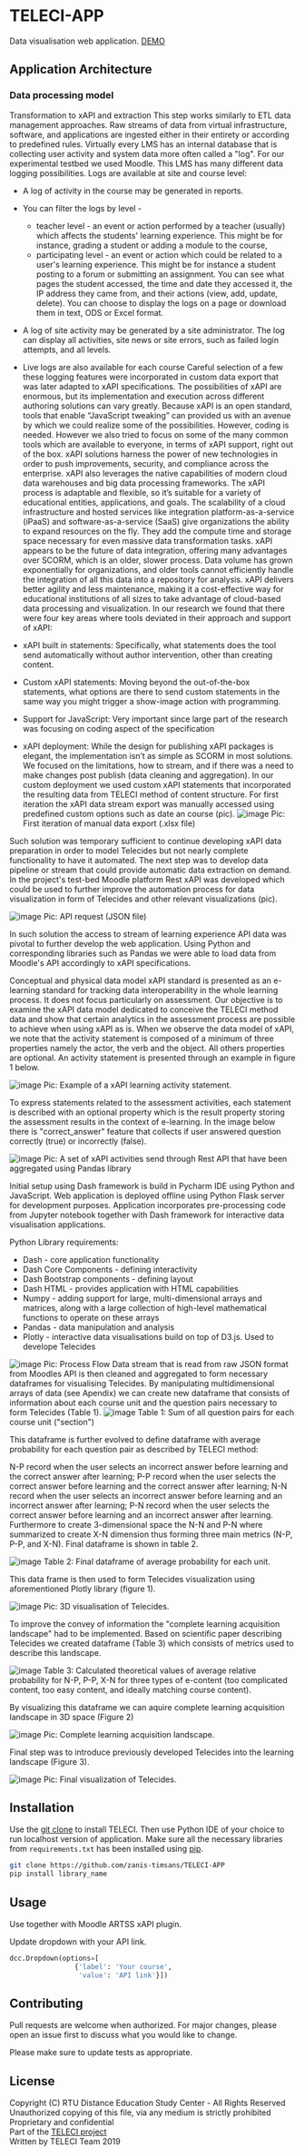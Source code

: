 # TELECI-APP
Data visualisation web application. [DEMO](http://teleci.herokuapp.com/)

## Application Architecture
### Data processing model
Transformation to xAPI and extraction
This step works similarly to ETL data management approaches. Raw streams of data from virtual infrastructure, software, and applications are ingested either in their entirety or according to predefined rules. Virtually every LMS has an internal database that is collecting user activity and system data more often called a "log". For our experimental testbed we used Moodle. This LMS has many different data logging possibilities. Logs are available at site and course level:

* A log of activity in the course may be generated in reports.
* You can filter the logs by level -
  * teacher level - an event or action performed by a teacher (usually) which affects the students' learning experience. This might be for instance, grading a student or adding a module to the course,
  * participating level - an event or action which could be related to a user's learning experience. This might be for instance a student posting to a forum or submitting an assignment. You can see what pages the student accessed, the time and date they accessed it, the IP address they came from, and their actions (view, add, update, delete). You can choose to display the logs on a page or download them in text, ODS or Excel format.
* A log of site activity may be generated by a site administrator. The log can display all activities, site news or site errors, such as failed login attempts, and all levels.
* Live logs are also available for each course
Careful selection of a few these logging features were incorporated in custom data export that was later adapted to xAPI specifications. The possibilities of xAPI are enormous, but its implementation and execution across different authoring solutions can vary greatly. Because xAPI is an open standard, tools that enable “JavaScript tweaking” can provided us with an avenue by which we could realize some of the possibilities. However, coding is needed. However we also tried to  focus on some of the many common tools which are available to everyone, in terms of xAPI support, right out of the box. xAPI solutions harness the power of new technologies in order to push improvements, security, and compliance across the enterprise. xAPI also leverages the native capabilities of modern cloud data warehouses and big data processing frameworks. The xAPI process is adaptable and flexible, so it’s suitable for a variety of educational entities, applications, and goals. The scalability of a cloud infrastructure and hosted services like integration platform-as-a-service (iPaaS) and software-as-a-service (SaaS) give organizations the ability to expand resources on the fly. They add the compute time and storage space necessary for even massive data transformation tasks. xAPI appears to be the future of data integration, offering many advantages over SCORM, which is an older, slower process. Data volume has grown exponentially for organizations, and older tools cannot efficiently handle the integration of all this data into a repository for analysis. xAPI delivers better agility and less maintenance, making it a cost-effective way for educational institutions of all sizes to take advantage of cloud-based data processing and visualization. In our research we found that there were four key areas where tools deviated in their approach and support of xAPI:

* xAPI built in statements: Specifically, what statements does the tool send automatically without author intervention, other than creating content.
* Custom xAPI statements: Moving beyond the out-of-the-box statements, what options are there to send custom statements in the same way you might trigger a show-image action with programming.
* Support for JavaScript: Very important since large part of the research was focusing on coding aspect of the specification
* xAPI deployment: While the design for publishing xAPI packages is elegant, the implementation isn’t as simple as SCORM in most solutions. We focused on the limitations, how to stream, and if there was a need to make changes post publish (data cleaning and aggregation).
In our custom deployment we used custom xAPI statements that incorporated the resulting data from TELECI method of content structure. For first iteration the xAPI data stream export was manually accessed using predefined custom options such as date an course (pic). 
![image](https://user-images.githubusercontent.com/7984338/127028933-d84879fe-d158-40a0-8a59-5f0991148740.png)
Pic: First iteration of manual data export (.xlsx file)

Such solution was temporary sufficient to continue developing xAPI data preparation in order to model Telecides but not nearly complete functionality to have it automated. The next step was to develop data pipeline or stream that could provide automatic data extraction on demand. In the project's test-bed Moodle platform Rest xAPI was developed which could be used to further improve the automation process for data visualization in form of Telecides and other relevant visualizations (pic).

![image](https://user-images.githubusercontent.com/7984338/127028960-84296f3c-83bb-4521-bd12-3122408d3e95.png)
Pic: API request (JSON file)

In such solution the access to stream of learning experience API data was pivotal to further develop the web application. Using Python and corresponding libraries such as Pandas we were able to load data from Moodle's API accordingly to xAPI specifications. 

Conceptual and physical data model
xAPI standard is presented as an e-learning standard for tracking data interoperability in the whole learning process. It does not focus particularly on assessment. Our objective is to examine the xAPI data model dedicated to conceive the TELECI method data and show that certain analytics in the assessment process are possible to achieve when using xAPI as is. When we observe the data model of xAPI, we note that the activity statement is composed of a minimum of three properties namely the actor, the verb and the object. All others properties are optional. An activity statement is presented through an example in figure 1 below.

![image](https://user-images.githubusercontent.com/7984338/127029019-48cb81da-6eac-4e9d-8161-72931f3e16f1.png)
Pic: Example of a xAPI learning activity statement.

To express statements related to the assessment activities, each statement is described with an optional property which is the result property storing the assessment results in the context of e-learning. In the image below there is "correct_answer" feature that collects if user answered question correctly (true) or incorrectly (false). 

![image](https://user-images.githubusercontent.com/7984338/127029070-cbdacebb-d5cb-49db-b95a-7385f7e8298c.png)
Pic: A set of xAPI activities send through Rest API that have been aggregated using Pandas library

Initial setup using Dash framework is build in Pycharm IDE using Python and JavaScript. Web application is deployed offline using Python Flask server for development purposes. Application incorporates pre-processing code from Jupyter notebook together with Dash framework for interactive data visualisation applications.

Python Library requirements:
* Dash - core application functionality
* Dash Core Components - defining interactivity
* Dash Bootstrap components - defining layout
* Dash HTML - provides application with HTML capabilities
* Numpy - adding support for large, multi-dimensional arrays and matrices, along with a large collection of high-level mathematical functions to operate on these arrays
* Pandas - data manipulation and analysis
* Plotly - interactive data visualisations build on top of D3.js. Used to develope Telecides

![image](https://user-images.githubusercontent.com/7984338/127028050-a1f6bac5-d6a6-4290-9ec0-5834c4fb9631.png)
Pic: Process Flow
Data stream that is read from raw JSON format from Moodles API is then cleaned and aggregated to form necessary dataframes for visualising Telecides. By manipulating multidimensional arrays of data (see Apendix) we can create new dataframe that consists of information about each course unit and the question pairs necessary to form Telecides (Table 1).
![image](https://user-images.githubusercontent.com/7984338/127029219-76c206e7-04a0-4a2e-9a61-9f2868858463.png)
Table 1: Sum of all question pairs for each course unit ("section")

This dataframe is further evolved to define dataframe with average probability for each question pair as described by TELECI method:

N-P record when the user selects an incorrect answer before learning and the correct answer after learning;
P-P record when the user selects the correct answer before learning and the correct answer after learning;
N-N record when the user selects an incorrect answer before learning and an incorrect answer after learning;
P-N record when the user selects the correct answer before learning and an incorrect answer after learning.
Furthermore to create 3-dimensional space the N-N and P-N where summarized to create X-N dimension thus forming three main metrics (N-P, P-P, and X-N). Final dataframe is shown in table 2.

![image](https://user-images.githubusercontent.com/7984338/127029244-6e07f56f-1fd9-45fc-b115-9dfb1cd97427.png)
Table 2: Final dataframe of average probability for each unit.

This data frame is then used to form Telecides visualization using aforementioned Plotly library (figure 1).


![image](https://user-images.githubusercontent.com/7984338/127029293-92c591e3-58f3-4630-a9a4-b7e8d5f6a2f4.png)
Pic: 3D visualisation of Telecides.

To improve the convey of information the "complete learning acquisition landscape" had to be implemented. Based on scientific paper describing Telecides we created dataframe (Table 3) which consists of metrics used to describe this landscape.

![image](https://user-images.githubusercontent.com/7984338/127029325-92a35d45-0db9-4831-aae5-aeef28db4bed.png)
Table 3: Calculated theoretical values of average relative probability for N-P, P-P, X-N for three types of e-content (too complicated content, too easy content, and ideally matching course content).

By visualizing this dataframe we can aquire complete learning acquisition landscape in 3D space (Figure 2)

![image](https://user-images.githubusercontent.com/7984338/127029352-975b99ab-b3a9-494c-9292-08046b0fe0c3.png)
Pic: Complete learning acquisition landscape.

Final step was to introduce previously developed Telecides into the learning landscape (Figure 3).

![image](https://user-images.githubusercontent.com/7984338/127029390-c78d3754-9c89-4bc6-9c6f-4cde612ed224.png)
Pic: Final visualization of Telecides.



## Installation

Use the [git clone](https://www.atlassian.com/git/tutorials/setting-up-a-repository/git-clone) to install TELECI. Then use Python IDE of your choice to run localhost version of application.
Make sure all the necessary libraries from `requirements.txt` has been installed using [pip](https://pip.pypa.io/en/stable/).
```bash
git clone https://github.com/zanis-timsans/TELECI-APP
pip install library_name
```

## Usage
Use together with Moodle ARTSS xAPI plugin.

Update dropdown with your API link.
```python
dcc.Dropdown(options=[
                {'label': 'Your course',
                 'value': 'API link'}])
```

## Contributing
Pull requests are welcome when authorized. For major changes, please open an issue first to discuss what you would like to change.

Please make sure to update tests as appropriate.

## License
Copyright (C) RTU Distance Education Study Center - All Rights Reserved\
Unauthorized copying of this file, via any medium is strictly prohibited\
Proprietary and confidential\
Part of the [TELECI project](https://teleci.lv/)\
Written by TELECI  Team 2019

